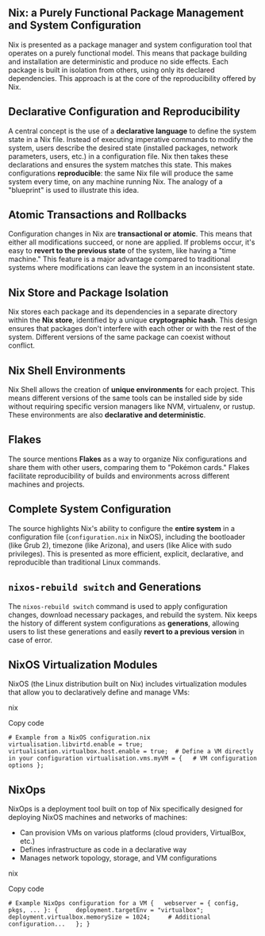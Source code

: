 
## Nix: a Purely Functional Package Management and System Configuration
Nix is presented as a package manager and system configuration tool that operates on a purely functional model. This means that package building and installation are deterministic and produce no side effects. Each package is built in isolation from others, using only its declared dependencies. This approach is at the core of the reproducibility offered by Nix.

## Declarative Configuration and Reproducibility
A central concept is the use of a **declarative language** to define the system state in a Nix file. Instead of executing imperative commands to modify the system, users describe the desired state (installed packages, network parameters, users, etc.) in a configuration file. Nix then takes these declarations and ensures the system matches this state. This makes configurations **reproducible**: the same Nix file will produce the same system every time, on any machine running Nix. The analogy of a "blueprint" is used to illustrate this idea.

## Atomic Transactions and Rollbacks
Configuration changes in Nix are **transactional or atomic**. This means that either all modifications succeed, or none are applied. If problems occur, it's easy to **revert to the previous state** of the system, like having a "time machine." This feature is a major advantage compared to traditional systems where modifications can leave the system in an inconsistent state.

## Nix Store and Package Isolation
Nix stores each package and its dependencies in a separate directory within the **Nix store**, identified by a unique **cryptographic hash**. This design ensures that packages don't interfere with each other or with the rest of the system. Different versions of the same package can coexist without conflict.

## Nix Shell Environments
Nix Shell allows the creation of **unique environments** for each project. This means different versions of the same tools can be installed side by side without requiring specific version managers like NVM, virtualenv, or rustup. These environments are also **declarative and deterministic**.

## Flakes
The source mentions **Flakes** as a way to organize Nix configurations and share them with other users, comparing them to "Pokémon cards." Flakes facilitate reproducibility of builds and environments across different machines and projects.

## Complete System Configuration
The source highlights Nix's ability to configure the **entire system** in a configuration file (`configuration.nix` in NixOS), including the bootloader (like Grub 2), timezone (like Arizona), and users (like Alice with sudo privileges). This is presented as more efficient, explicit, declarative, and reproducible than traditional Linux commands.

## `nixos-rebuild switch` and Generations
The `nixos-rebuild switch` command is used to apply configuration changes, download necessary packages, and rebuild the system. Nix keeps the history of different system configurations as **generations**, allowing users to list these generations and easily **revert to a previous version** in case of error.


## NixOS Virtualization Modules

NixOS (the Linux distribution built on Nix) includes virtualization modules that allow you to declaratively define and manage VMs:

nix

Copy code

`# Example from a NixOS configuration.nix virtualisation.libvirtd.enable = true; virtualisation.virtualbox.host.enable = true;  # Define a VM directly in your configuration virtualisation.vms.myVM = {   # VM configuration options };`

## NixOps

NixOps is a deployment tool built on top of Nix specifically designed for deploying NixOS machines and networks of machines:

- Can provision VMs on various platforms (cloud providers, VirtualBox, etc.)
- Defines infrastructure as code in a declarative way
- Manages network topology, storage, and VM configurations

nix

Copy code

`# Example NixOps configuration for a VM {   webserver = { config, pkgs, ... }: {     deployment.targetEnv = "virtualbox";     deployment.virtualbox.memorySize = 1024;     # Additional configuration...   }; }`